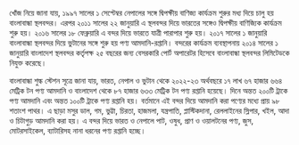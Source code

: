 খোঁজ নিয়ে জানা যায়, ১৯৯৭ সালের ১ সেপ্টেম্বর নেপালের সঙ্গে দ্বিপক্ষীয় বাণিজ্য কার্যক্রম শুরুর মধ্য দিয়ে চালু হয় বাংলাবান্ধা স্থলবন্দর। এরপর ২০১১ সালের ২২ জানুয়ারি এ স্থলবন্দর দিয়ে ভারতের সঙ্গেও দ্বিপক্ষীয় বাণিজ্যিক কার্যক্রম শুরু হয়। ২০১৬ সালের ১৮ ফেব্রুয়ারি এ বন্দর দিয়ে ভারতে যাত্রী পারাপার শুরু হয়। ২০১৭ সালের ১ জানুয়ারি বাংলাবান্ধা স্থলবন্দর দিয়ে ভুটানের সঙ্গে শুরু হয় পণ্য আমদানি-রপ্তানি। বন্দরের কার্যক্রম ব্যবস্থাপনায় ২০১৪ সালের ১ জানুয়ারি বাংলাদেশ স্থলবন্দর কর্তৃপক্ষ ২৫ বছরের জন্য বেসরকারি পোর্ট অপারেটর হিসেবে বাংলাবান্ধা স্থলবন্দর লিমিটেডকে নিযুক্ত করেছে।

বাংলাবান্ধা শুল্ক স্টেশন সূত্রে জানা যায়, ভারত, নেপাল ও ভুটান থেকে ২০২২-২৩ অর্থবছরে ১৭ লাখ ৬৭ হাজার ৬৬৪ মেট্রিক টন পণ্য আমদানি ও বাংলাদেশ থেকে ৮৭ হাজার ৬৩৩ মেট্রিক টন পণ্য রপ্তানি হয়েছে। দিনে অন্তত ২০০টি ট্রাকে পণ্য আমদানি এবং অন্তত ১০০টি ট্রাকে পণ্য রপ্তানি হয়। বর্তমানে এই বন্দর দিয়ে আমদানি করা পণ্যের মধ্যে প্রায় ৯৮ শতাংশ পাথর। এ ছাড়া মসুর ডাল, গম, ভুট্টা, চিরতা, হাজমলা, যন্ত্রপাতি, প্লাস্টিকদানা, রেললাইনের স্লিপার, খইল, আদা ও চিটাগুড় আমদানি করা হয়। এ বন্দর দিয়ে ভারত ও নেপালে পাট, ওষুধ, প্রাণ ও ওয়ালটনের পণ্য, জুস, মোটরসাইকেল, ব্যাটারিসহ নানা ধরনের পণ্য রপ্তানি হচ্ছে।

